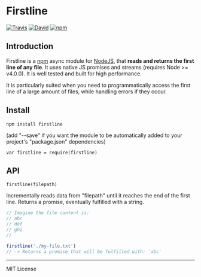 # Firstline

[![Travis](https://img.shields.io/travis/pensierinmusica/firstline.svg)](https://travis-ci.org/pensierinmusica/firstline)
[![David](https://img.shields.io/david/pensierinmusica/firstline.svg)](https://www.npmjs.com/package/firstline)
[![npm](https://img.shields.io/npm/v/firstline.svg)](https://www.npmjs.com/package/firstline)

## Introduction

Firstline is a [npm](http://npmjs.org) async module for [NodeJS](http://nodejs.org/), that **reads and returns the first line of any file**. It uses native JS promises and streams (requires Node >= v4.0.0). It is well tested and built for high performance.

It is particularly suited when you need to programmatically access the first line of a large amount of files, while handling errors if they occur.

## Install

`npm install firstline`

(add "--save" if you want the module to be automatically added to your project's "package.json" dependencies)

`var firstline = require(firstline)`

## API

`firstline(filepath)`

Incrementally reads data from "filepath" until it reaches the end of the first line. Returns a promise, eventually fulfilled with a string.

```javascript
// Imagine the file content is:
// abc
// def
// ghi
//

firstline('./my-file.txt')
// -> Returns a promise that will be fulfilled with: 'abc'
```

***

MIT License